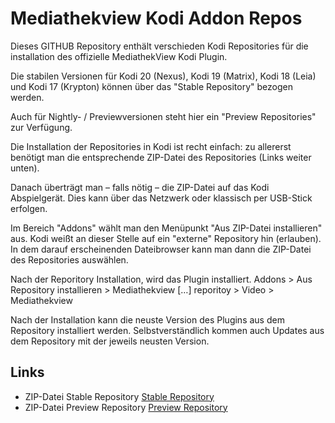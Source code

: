 Mediathekview Kodi Addon Repos
==============================

Dieses GITHUB Repository enthält verschieden Kodi Repositories für die installation des offizielle MediathekView Kodi Plugin.

Die stabilen Versionen für Kodi 20 (Nexus), Kodi 19 (Matrix), Kodi 18 (Leia) und Kodi 17 (Krypton) können über das "Stable Repository" bezogen werden. 

Auch für Nightly- / Previewversionen steht hier ein "Preview Repositories" zur Verfügung.

Die Installation der Repositories in Kodi ist recht einfach: zu allererst benötigt man die entsprechende ZIP-Datei des Repositories (Links weiter unten).

Danach überträgt man – falls nötig – die ZIP-Datei auf das Kodi Abspielgerät. Dies kann über das Netzwerk oder klassisch per USB-Stick erfolgen.

Im Bereich "Addons" wählt man den Menüpunkt "Aus ZIP-Datei installieren" aus. Kodi weißt an dieser Stelle auf ein "externe" Repository hin (erlauben). In dem darauf erscheinenden Dateibrowser kann man dann die ZIP-Datei des Repositories auswählen.

Nach der Reporitory Installation, wird das Plugin installiert.
Addons > Aus Repository installieren > Mediathekview […] reporitoy > Video > Mediathekview

Nach der Installation kann die neuste Version des Plugins aus dem Repository installiert werden. Selbstverständlich kommen auch Updates aus dem Repository mit der jeweils neusten Version.

Links
-----

* ZIP-Datei Stable Repository [Stable Repository][1]
* ZIP-Datei Preview Repository [Preview Repository][2]

[1]: https://kodirepo.mediathekview.de/repo-mv/repository.mediathekview/repository.mediathekview-1.0.0.zip
[2]: https://kodirepo.mediathekview.de/repo-mvp/repository.mediathekviewpreview/repository.mediathekviewpreview-1.0.0.zip

